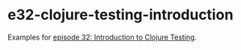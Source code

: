# e32-clojure-testing-introduction

Examples for [episode 32: Introduction to Clojure Testing](https://lambdaisland.com/episodes/introduction-clojure-testing).

